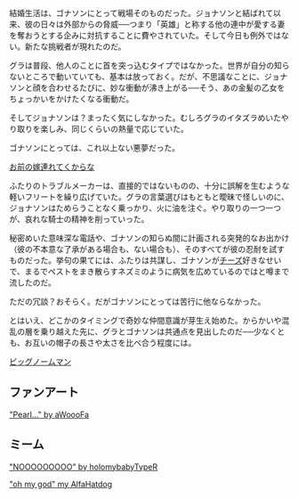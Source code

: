 <!-- title: リトルノームボーイ -->
<!-- relationship: Enemy -->

結婚生活は、ゴナソンにとって戦場そのものだった。ジョナソンと結ばれて以来、彼の日々は外部からの脅威──つまり「英雄」と称する他の連中が愛する妻を奪おうとする企みに対抗することに費やされていた。そして今日も例外ではない。新たな挑戦者が現れたのだ。

グラは普段、他人のことに首を突っ込むタイプではなかった。世界が自分の知らないところで動いていても、基本は放っておく。だが、不思議なことに、ジョナソンと顔を合わせるたびに、妙な衝動が沸き上がる──そう、あの金髪の乙女をちょっかいをかけたくなる衝動だ。

そしてジョナソンは？まったく気にしなかった。むしろグラのイタズラめいたやり取りを楽しみ、同じくらいの熱量で応じていた。

ゴナソンにとっては、これ以上ない悪夢だった。

[お前の嫁連れてくからな](#embed:https://www.youtube.com/live/72SJQRQ7qi0?t=12810)

ふたりのトラブルメーカーは、直接的ではないものの、十分に誤解を生むような軽いフリートを繰り広げていた。グラの言葉選びはもともと曖昧で怪しいのに、ジョナソンはためらうことなく乗っかり、火に油を注ぐ。やり取りの一つ一つが、哀れな騎士の精神を削っていった。

秘密めいた意味深な電話や、ゴナソンの知らぬ間に計画される突発的なお出かけ（彼の不本意な了承がある場合も、ない場合も）、そのすべてが彼の忍耐を試すものだった。挙句の果てには、ふたりは共謀し、ゴナソンが[チーズ](https://www.youtube.com/live/72SJQRQ7qi0?feature=shared&t=8820)好きなせいで、まるでペストをまき散らすネズミのように病気を広めているのではと噂まで流したのだ。

ただの冗談？おそらく。だがゴナソンにとっては苦行に他ならなかった。

とはいえ、どこかのタイミングで奇妙な仲間意識が芽生え始めた。からかいや混乱の層を乗り越えた先に、グラとゴナソンは共通点を見出したのだ──少なくとも、お互いの帽子の長さや太さを比べ合う程度には。

[ビッグノームマン](#embed:https://www.youtube.com/live/72SJQRQ7qi0?si=cUCbHoToUYsfGNWz&t=13728)

## ファンアート

["Pearl..." by aWoooFa](https://x.com/Awooofa/status/1831403586494017956)

<!-- ame -->

## ミーム

["NOOOOOOOOO" by holomybabyTypeR](https://x.com/holomybabyTypeR/status/1831145291908526358)

["oh my god" my AlfaHatdog](https://x.com/alfa_hatdog/status/1831129176109400505)

<!-- ame -->
